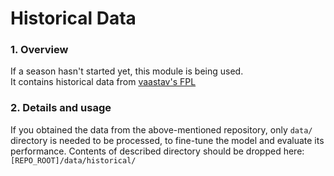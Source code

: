 # Historical Data

### 1. Overview

If a season hasn't started yet, this module is being used.  
It contains historical data from 
[vaastav's FPL](https://github.com/vaastav/Fantasy-Premier-League)

### 2. Details and usage

If you obtained the data from the above-mentioned repository, only  `data/` directory 
is needed to be processed, to fine-tune the model and evaluate its performance. 
Contents of described directory should be dropped here: `[REPO_ROOT]/data/historical/`
